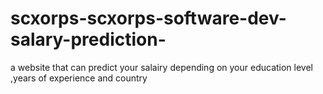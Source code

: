 # scxorps-scxorps-software-dev-salary-prediction-
a website that can predict your salairy depending on your education level ,years of experience and country 
